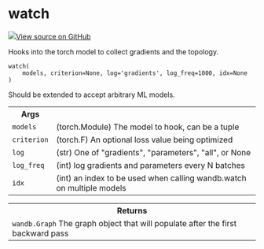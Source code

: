 # watch



[![](https://www.tensorflow.org/images/GitHub-Mark-32px.png)View source on GitHub](https://www.github.com/wandb/client/tree/v0.10.31/wandb/sdk/wandb_watch.py#L19-L99)




Hooks into the torch model to collect gradients and the topology.

<pre><code>watch(
    models, criterion=None, log=&#x27;gradients&#x27;, log_freq=1000, idx=None
)</code></pre>




Should be extended to accept arbitrary ML models.

<!-- Tabular view -->
<table>
<tr><th>Args</th></tr>

<tr>
<td>
<code>models</code>
</td>
<td>
(torch.Module) The model to hook, can be a tuple
</td>
</tr><tr>
<td>
<code>criterion</code>
</td>
<td>
(torch.F) An optional loss value being optimized
</td>
</tr><tr>
<td>
<code>log</code>
</td>
<td>
(str) One of "gradients", "parameters", "all", or None
</td>
</tr><tr>
<td>
<code>log_freq</code>
</td>
<td>
(int) log gradients and parameters every N batches
</td>
</tr><tr>
<td>
<code>idx</code>
</td>
<td>
(int) an index to be used when calling wandb.watch on multiple models
</td>
</tr>
</table>



<!-- Tabular view -->
<table>
<tr><th>Returns</th></tr>
<tr>
<td>
<code>wandb.Graph</code> The graph object that will populate after the first backward pass
</td>
</tr>

</table>

